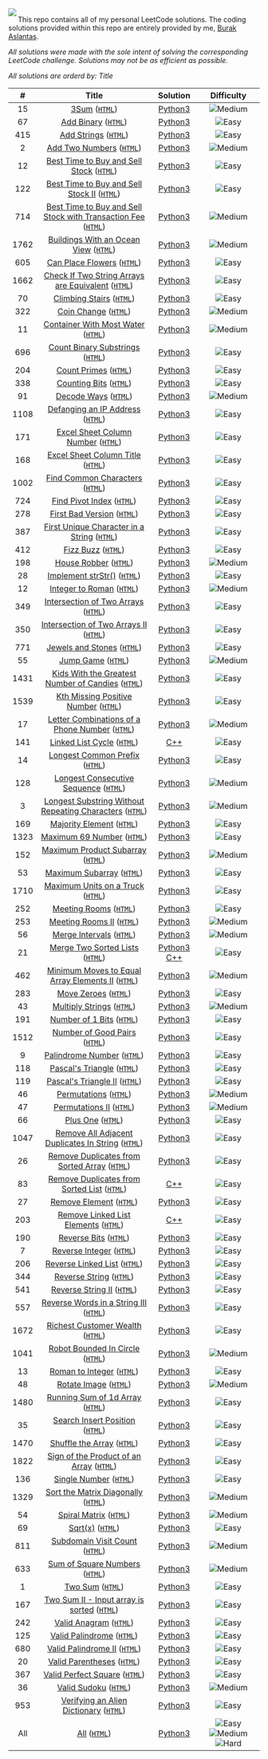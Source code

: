 <img align="left" src="https://leetcode-stats-six.vercel.app/api?username=burakaslantas">


This repo contains all of my personal LeetCode solutions. The coding solutions provided within this repo are entirely provided by me, [Burak Aslantas](https://leetcode.com/burakaslantas).

_All solutions were made with the sole intent of solving the corresponding LeetCode challenge. Solutions may not be as efficient as possible._

_All solutions are orderd by: Title_


|  #  | Title | Solution | Difficulty |
| :-: | :---: | :------: | :--------: |
| 15 | [3Sum](https://leetcode.com/problems/3sum/) ([`HTML`](https://burakaslantas.github.io/Leetcode/3sum)) | [Python3](./problems/3sum/solution.py) | ![Medium](https://img.shields.io/badge/Medium-f0ad4e.svg?style=flat) |
| 67 | [Add Binary](https://leetcode.com/problems/add-binary/) ([`HTML`](https://burakaslantas.github.io/Leetcode/add-binary)) | [Python3](./problems/add_binary/solution.py) | ![Easy](https://img.shields.io/badge/Easy-5cb85c.svg?style=flat) |
| 415 | [Add Strings](https://leetcode.com/problems/add-strings/) ([`HTML`](https://burakaslantas.github.io/Leetcode/add-strings)) | [Python3](./problems/add_strings/solution.py) | ![Easy](https://img.shields.io/badge/Easy-5cb85c.svg?style=flat) |
| 2 | [Add Two Numbers](https://leetcode.com/problems/add-two-numbers/) ([`HTML`](https://burakaslantas.github.io/Leetcode/add-two-numbers)) | [Python3](./problems/add_two_numbers/solution.py) | ![Medium](https://img.shields.io/badge/Medium-f0ad4e.svg?style=flat) |
| 12 | [Best Time to Buy and Sell Stock](https://leetcode.com/problems/best-time-to-buy-and-sell-stock/) ([`HTML`](https://burakaslantas.github.io/Leetcode/best-time-to-buy-and-sell-stock)) | [Python3](./problems/best_time_to_buy_and_sell_stock/solution.py) | ![Easy](https://img.shields.io/badge/Easy-5cb85c.svg?style=flat) |
| 122 | [Best Time to Buy and Sell Stock II](https://leetcode.com/problems/best-time-to-buy-and-sell-stock-ii/) ([`HTML`](https://burakaslantas.github.io/Leetcode/best-time-to-buy-and-sell-stock-ii)) | [Python3](./problems/best_time_to_buy_and_sell_stock_ii/solution.py) | ![Easy](https://img.shields.io/badge/Easy-5cb85c.svg?style=flat) |
| 714 | [Best Time to Buy and Sell Stock with Transaction Fee](https://leetcode.com/problems/best-time-to-buy-and-sell-stock-with-transaction-fee/) ([`HTML`](https://burakaslantas.github.io/Leetcode/best-time-to-buy-and-sell-stock-with-transaction-fee)) | [Python3](./problems/best_time_to_buy_and_sell_stock_with_transaction_fee/solution.py) | ![Medium](https://img.shields.io/badge/Medium-f0ad4e.svg?style=flat) |
| 1762 | [Buildings With an Ocean View](https://leetcode.com/problems/buildings-with-an-ocean-view/) ([`HTML`](https://burakaslantas.github.io/Leetcode/buildings-with-an-ocean-view)) | [Python3](./problems/buildings_with_an_ocean_view/solution.py) | ![Medium](https://img.shields.io/badge/Medium-f0ad4e.svg?style=flat) |
| 605 | [Can Place Flowers](https://leetcode.com/problems/can-place-flowers/) ([`HTML`](https://burakaslantas.github.io/Leetcode/can-place-flowers)) | [Python3](./problems/can_place_flowers/solution.py) | ![Easy](https://img.shields.io/badge/Easy-5cb85c.svg?style=flat) |
| 1662 | [Check If Two String Arrays are Equivalent](https://leetcode.com/problems/check-if-two-string-arrays-are-equivalent/) ([`HTML`](https://burakaslantas.github.io/Leetcode/check-if-two-string-arrays-are-equivalent)) | [Python3](./problems/check_if_two_string_arrays_are_equivalent/solution.py) | ![Easy](https://img.shields.io/badge/Easy-5cb85c.svg?style=flat) |
| 70 | [Climbing Stairs](https://leetcode.com/problems/climbing-stairs/) ([`HTML`](https://burakaslantas.github.io/Leetcode/climbing-stairs)) | [Python3](./problems/climbing_stairs/solution.py) | ![Easy](https://img.shields.io/badge/Easy-5cb85c.svg?style=flat) |
| 322 | [Coin Change](https://leetcode.com/problems/coin-change/) ([`HTML`](https://burakaslantas.github.io/Leetcode/coin-change)) | [Python3](./problems/coin_change/solution.py) | ![Medium](https://img.shields.io/badge/Medium-f0ad4e.svg?style=flat) |
| 11 | [Container With Most Water](https://leetcode.com/problems/container-with-most-water/) ([`HTML`](https://burakaslantas.github.io/Leetcode/container-with-most-water)) | [Python3](./problems/container_with_most_water/solution.py) | ![Medium](https://img.shields.io/badge/Medium-f0ad4e.svg?style=flat) |
| 696 | [Count Binary Substrings](https://leetcode.com/problems/count-binary-substrings/) ([`HTML`](https://burakaslantas.github.io/Leetcode/count-binary-substrings)) | [Python3](./problems/count_binary_substrings/solution.py) | ![Easy](https://img.shields.io/badge/Easy-5cb85c.svg?style=flat) |
| 204 | [Count Primes](https://leetcode.com/problems/count-primes/) ([`HTML`](https://burakaslantas.github.io/Leetcode/count-primes)) | [Python3](./problems/count_primes/solution.py) | ![Easy](https://img.shields.io/badge/Easy-5cb85c.svg?style=flat) |
| 338 | [Counting Bits](https://leetcode.com/problems/counting-bits/) ([`HTML`](https://burakaslantas.github.io/Leetcode/counting-bits)) | [Python3](./problems/counting_bits/solution.py) | ![Easy](https://img.shields.io/badge/Easy-5cb85c.svg?style=flat) |
| 91 | [Decode Ways](https://leetcode.com/problems/decode-ways/) ([`HTML`](https://burakaslantas.github.io/Leetcode/decode-ways)) | [Python3](./problems/decode_ways/solution.py) | ![Medium](https://img.shields.io/badge/Medium-f0ad4e.svg?style=flat) |
| 1108 | [Defanging an IP Address](https://leetcode.com/problems/defanging-an-ip-address/) ([`HTML`](https://burakaslantas.github.io/Leetcode/defanging-an-ip-address)) | [Python3](./problems/defanging_an_ip_address/solution.py) | ![Easy](https://img.shields.io/badge/Easy-5cb85c.svg?style=flat) |
| 171 | [Excel Sheet Column Number](https://leetcode.com/problems/excel-sheet-column-number/) ([`HTML`](https://burakaslantas.github.io/Leetcode/excel-sheet-column-number)) | [Python3](./problems/excel_sheet_column_number/solution.py) | ![Easy](https://img.shields.io/badge/Easy-5cb85c.svg?style=flat) |
| 168 | [Excel Sheet Column Title](https://leetcode.com/problems/excel-sheet-column-title/) ([`HTML`](https://burakaslantas.github.io/Leetcode/excel-sheet-column-title)) | [Python3](./problems/excel_sheet_column_title/solution.py) | ![Easy](https://img.shields.io/badge/Easy-5cb85c.svg?style=flat) |
| 1002 | [Find Common Characters](https://leetcode.com/problems/find-common-characters/) ([`HTML`](https://burakaslantas.github.io/Leetcode/find-common-characters)) | [Python3](./problems/find_common_characters/solution.py) | ![Easy](https://img.shields.io/badge/Easy-5cb85c.svg?style=flat) |
| 724 | [Find Pivot Index](https://leetcode.com/problems/find-pivot-index/) ([`HTML`](https://burakaslantas.github.io/Leetcode/find-pivot-index)) | [Python3](./problems/find_pivot_index/solution.py) | ![Easy](https://img.shields.io/badge/Easy-5cb85c.svg?style=flat) |
| 278 | [First Bad Version](https://leetcode.com/problems/first-bad-version/) ([`HTML`](https://burakaslantas.github.io/Leetcode/first-bad-version)) | [Python3](./problems/first_bad_version/solution.py) | ![Easy](https://img.shields.io/badge/Easy-5cb85c.svg?style=flat) |
| 387 | [First Unique Character in a String](https://leetcode.com/problems/first-unique-character-in-a-string/) ([`HTML`](https://burakaslantas.github.io/Leetcode/first-unique-character-in-a-string)) | [Python3](./problems/first_unique_character_in_a_string/solution.py) | ![Easy](https://img.shields.io/badge/Easy-5cb85c.svg?style=flat) |
| 412 | [Fizz Buzz](https://leetcode.com/problems/fizz-buzz/) ([`HTML`](https://burakaslantas.github.io/Leetcode/fizz-buzz)) | [Python3](./problems/fizz_buzz/solution.py) | ![Easy](https://img.shields.io/badge/Easy-5cb85c.svg?style=flat) |
| 198 | [House Robber](https://leetcode.com/problems/house-robber/) ([`HTML`](https://burakaslantas.github.io/Leetcode/house-robber)) | [Python3](./problems/house_robber/solution.py) | ![Medium](https://img.shields.io/badge/Medium-f0ad4e.svg?style=flat) |
| 28 | [Implement strStr()](https://leetcode.com/problems/implement-strstr/) ([`HTML`](https://burakaslantas.github.io/Leetcode/implement-strstr)) | [Python3](./problems/implement_strstr()/solution.py) | ![Easy](https://img.shields.io/badge/Easy-5cb85c.svg?style=flat) |
| 12 | [Integer to Roman](https://leetcode.com/problems/integer-to-roman/) ([`HTML`](https://burakaslantas.github.io/Leetcode/integer-to-roman)) | [Python3](./problems/integer_to_roman/solution.py) | ![Medium](https://img.shields.io/badge/Medium-f0ad4e.svg?style=flat) |
| 349 | [Intersection of Two Arrays](https://leetcode.com/problems/intersection-of-two-arrays/) ([`HTML`](https://burakaslantas.github.io/Leetcode/intersection-of-two-arrays)) | [Python3](./problems/intersection_of_two_arrays/solution.py) | ![Easy](https://img.shields.io/badge/Easy-5cb85c.svg?style=flat) |
| 350 | [Intersection of Two Arrays II](https://leetcode.com/problems/intersection-of-two-arrays-ii/) ([`HTML`](https://burakaslantas.github.io/Leetcode/intersection-of-two-arrays-ii)) | [Python3](./problems/intersection_of_two_arrays_ii/solution.py) | ![Easy](https://img.shields.io/badge/Easy-5cb85c.svg?style=flat) |
| 771 | [Jewels and Stones](https://leetcode.com/problems/jewels-and-stones/) ([`HTML`](https://burakaslantas.github.io/Leetcode/jewels-and-stones)) | [Python3](./problems/jewels_and_stones/solution.py) | ![Easy](https://img.shields.io/badge/Easy-5cb85c.svg?style=flat) |
| 55 | [Jump Game](https://leetcode.com/problems/jump-game/) ([`HTML`](https://burakaslantas.github.io/Leetcode/jump-game)) | [Python3](./problems/jump_game/solution.py) | ![Medium](https://img.shields.io/badge/Medium-f0ad4e.svg?style=flat) |
| 1431 | [Kids With the Greatest Number of Candies](https://leetcode.com/problems/kids-with-the-greatest-number-of-candies/) ([`HTML`](https://burakaslantas.github.io/Leetcode/kids-with-the-greatest-number-of-candies)) | [Python3](./problems/kids_with_the_greatest_number_of_candies/solution.py) | ![Easy](https://img.shields.io/badge/Easy-5cb85c.svg?style=flat) |
| 1539 | [Kth Missing Positive Number](https://leetcode.com/problems/kth-missing-positive-number/) ([`HTML`](https://burakaslantas.github.io/Leetcode/kth-missing-positive-number)) | [Python3](./problems/kth_missing_positive_number/solution.py) | ![Easy](https://img.shields.io/badge/Easy-5cb85c.svg?style=flat) |
| 17 | [Letter Combinations of a Phone Number](https://leetcode.com/problems/letter-combinations-of-a-phone-number/) ([`HTML`](https://burakaslantas.github.io/Leetcode/letter-combinations-of-a-phone-number)) | [Python3](./problems/letter_combinations_of_a_phone_number/solution.py) | ![Medium](https://img.shields.io/badge/Medium-f0ad4e.svg?style=flat) |
| 141 | [Linked List Cycle](https://leetcode.com/problems/linked-list-cycle/) ([`HTML`](https://burakaslantas.github.io/Leetcode/linked-list-cycle)) | [C++](./problems/linked_list_cycle/solution.cpp) | ![Easy](https://img.shields.io/badge/Easy-5cb85c.svg?style=flat) |
| 14 | [Longest Common Prefix](https://leetcode.com/problems/longest-common-prefix/) ([`HTML`](https://burakaslantas.github.io/Leetcode/longest-common-prefix)) | [Python3](./problems/longest_common_prefix/solution.py) | ![Easy](https://img.shields.io/badge/Easy-5cb85c.svg?style=flat) |
| 128 | [Longest Consecutive Sequence](https://leetcode.com/problems/longest-consecutive-sequence/) ([`HTML`](https://burakaslantas.github.io/Leetcode/longest-consecutive-sequence)) | [Python3](./problems/longest_consecutive_sequence/solution.py) | ![Medium](https://img.shields.io/badge/Medium-f0ad4e.svg?style=flat) |
| 3 | [Longest Substring Without Repeating Characters](https://leetcode.com/problems/longest-substring-without-repeating-characters/) ([`HTML`](https://burakaslantas.github.io/Leetcode/longest-substring-without-repeating-characters)) | [Python3](./problems/longest_substring_without_repeating_characters/solution.py) | ![Medium](https://img.shields.io/badge/Medium-f0ad4e.svg?style=flat) |
| 169 | [Majority Element](https://leetcode.com/problems/majority-element/) ([`HTML`](https://burakaslantas.github.io/Leetcode/majority-element)) | [Python3](./problems/majority_element/solution.py) | ![Easy](https://img.shields.io/badge/Easy-5cb85c.svg?style=flat) |
| 1323 | [Maximum 69 Number](https://leetcode.com/problems/maximum-69-number/) ([`HTML`](https://burakaslantas.github.io/Leetcode/maximum-69-number)) | [Python3](./problems/maximum_69_number/solution.py) | ![Easy](https://img.shields.io/badge/Easy-5cb85c.svg?style=flat) |
| 152 | [Maximum Product Subarray](https://leetcode.com/problems/maximum-product-subarray/) ([`HTML`](https://burakaslantas.github.io/Leetcode/maximum-product-subarray)) | [Python3](./problems/maximum_product_subarray/solution.py) | ![Medium](https://img.shields.io/badge/Medium-f0ad4e.svg?style=flat) |
| 53 | [Maximum Subarray](https://leetcode.com/problems/maximum-subarray/) ([`HTML`](https://burakaslantas.github.io/Leetcode/maximum-subarray)) | [Python3](./problems/maximum_subarray/solution.py) | ![Easy](https://img.shields.io/badge/Easy-5cb85c.svg?style=flat) |
| 1710 | [Maximum Units on a Truck](https://leetcode.com/problems/maximum-units-on-a-truck/) ([`HTML`](https://burakaslantas.github.io/Leetcode/maximum-units-on-a-truck)) | [Python3](./problems/maximum_units_on_a_truck/solution.py) | ![Easy](https://img.shields.io/badge/Easy-5cb85c.svg?style=flat) |
| 252 | [Meeting Rooms](https://leetcode.com/problems/meeting-rooms/) ([`HTML`](https://burakaslantas.github.io/Leetcode/meeting-rooms)) | [Python3](./problems/meeting_rooms/solution.py) | ![Easy](https://img.shields.io/badge/Easy-5cb85c.svg?style=flat) |
| 253 | [Meeting Rooms II](https://leetcode.com/problems/meeting-rooms-ii) ([`HTML`](https://burakaslantas.github.io/Leetcode/meeting-rooms-ii/)) | [Python3](./problems/meeting_rooms_ii/solution.py) | ![Medium](https://img.shields.io/badge/Medium-f0ad4e.svg?style=flat) |
| 56 | [Merge Intervals](https://leetcode.com/problems/merge-intervals/) ([`HTML`](https://burakaslantas.github.io/Leetcode/merge-intervals)) | [Python3](./problems/merge_intervals/solution.py) | ![Medium](https://img.shields.io/badge/Medium-f0ad4e.svg?style=flat) |
| 21 | [Merge Two Sorted Lists](https://leetcode.com/problems/merge-two-sorted-lists/) ([`HTML`](https://burakaslantas.github.io/Leetcode/merge-two-sorted-lists)) | [Python3](./problems/merge_two_sorted_lists/solution.py) [C++](./problems/merge-two-sorted-lists/solution.cpp) | ![Easy](https://img.shields.io/badge/Easy-5cb85c.svg?style=flat) |
| 462 | [Minimum Moves to Equal Array Elements II](https://leetcode.com/problems/minimum-moves-to-equal-array-elements-ii/) ([`HTML`](https://burakaslantas.github.io/Leetcode/minimum-moves-to-equal-array-elements-ii)) | [Python3](./problems/minimum_moves_to_equal_array_elements_ii/solution.py) | ![Medium](https://img.shields.io/badge/Medium-f0ad4e.svg?style=flat) |
| 283 | [Move Zeroes](https://leetcode.com/problems/move-zeroes/) ([`HTML`](https://burakaslantas.github.io/Leetcode/move-zeroes)) | [Python3](./problems/move_zeroes/solution.py) | ![Easy](https://img.shields.io/badge/Easy-5cb85c.svg?style=flat) |
| 43 | [Multiply Strings](https://leetcode.com/problems/multiply-strings/) ([`HTML`](https://burakaslantas.github.io/Leetcode/multiply-strings)) | [Python3](./problems/multiply_strings/solution.py) | ![Medium](https://img.shields.io/badge/Medium-f0ad4e.svg?style=flat) |
| 191 | [Number of 1 Bits](https://leetcode.com/problems/number-of-1-bits/) ([`HTML`](https://burakaslantas.github.io/Leetcode/number-of-1-bits)) | [Python3](./problems/number_of_1_bits/solution.py) | ![Easy](https://img.shields.io/badge/Easy-5cb85c.svg?style=flat) |
| 1512 | [Number of Good Pairs](https://leetcode.com/problems/number-of-good-pairs/) ([`HTML`](https://burakaslantas.github.io/Leetcode/number-of-good-pairs)) | [Python3](./problems/number_of_good_pairs/solution.py) | ![Easy](https://img.shields.io/badge/Easy-5cb85c.svg?style=flat) |
| 9 | [Palindrome Number](https://leetcode.com/problems/palindrome-number/) ([`HTML`](https://burakaslantas.github.io/Leetcode/palindrome-number)) | [Python3](./problems/palindrome_number/solution.py) | ![Easy](https://img.shields.io/badge/Easy-5cb85c.svg?style=flat) |
| 118 | [Pascal's Triangle](https://leetcode.com/problems/pascals-triangle/) ([`HTML`](https://burakaslantas.github.io/Leetcode/pascals-triangle)) | [Python3](./problems/pascal's_triangle/solution.py) | ![Easy](https://img.shields.io/badge/Easy-5cb85c.svg?style=flat) |
| 119 | [Pascal's Triangle II](https://leetcode.com/problems/pascals-triangle-ii/) ([`HTML`](https://burakaslantas.github.io/Leetcode/pascals-triangle-ii)) | [Python3](./problems/pascal's_triangle_ii/solution.py) | ![Easy](https://img.shields.io/badge/Easy-5cb85c.svg?style=flat) |
| 46 | [Permutations](https://leetcode.com/problems/permutations/) ([`HTML`](https://burakaslantas.github.io/Leetcode/permutations)) | [Python3](./problems/permutations/solution.py) | ![Medium](https://img.shields.io/badge/Medium-f0ad4e.svg?style=flat) |
| 47 | [Permutations II](https://leetcode.com/problems/permutations-ii/) ([`HTML`](https://burakaslantas.github.io/Leetcode/permutations-ii)) | [Python3](./problems/permutations_ii/solution.py) | ![Medium](https://img.shields.io/badge/Medium-f0ad4e.svg?style=flat) |
| 66 | [Plus One](https://leetcode.com/problems/plus-one/) ([`HTML`](https://burakaslantas.github.io/Leetcode/plus-one)) | [Python3](./problems/plus_one/solution.py) | ![Easy](https://img.shields.io/badge/Easy-5cb85c.svg?style=flat) |
| 1047 | [Remove All Adjacent Duplicates In String](https://leetcode.com/problems/remove-all-adjacent-duplicates-in-string/) ([`HTML`](https://burakaslantas.github.io/Leetcode/remove-all-adjacent-duplicates-in-string)) | [Python3](./problems/remove_all_adjacent_duplicates_in_string/solution.py) | ![Easy](https://img.shields.io/badge/Easy-5cb85c.svg?style=flat) |
| 26 | [Remove Duplicates from Sorted Array](https://leetcode.com/problems/remove-duplicates-from-sorted-array/) ([`HTML`](https://burakaslantas.github.io/Leetcode/remove-duplicates-from-sorted-array)) | [Python3](./problems/remove_duplicates_from_sorted_array/solution.py) | ![Easy](https://img.shields.io/badge/Easy-5cb85c.svg?style=flat) |
| 83 | [Remove Duplicates from Sorted List](https://leetcode.com/problems/remove-duplicates-from-sorted-list/) ([`HTML`](https://burakaslantas.github.io/Leetcode/remove-duplicates-from-sorted-list)) | [C++](./problems/remove-duplicates-from-sorted-list/solution.cpp) | ![Easy](https://img.shields.io/badge/Easy-5cb85c.svg?style=flat) |
| 27 | [Remove Element](https://leetcode.com/problems/remove-element/) ([`HTML`](https://burakaslantas.github.io/Leetcode/remove-element)) | [Python3](./problems/remove_element/solution.py) | ![Easy](https://img.shields.io/badge/Easy-5cb85c.svg?style=flat) |
| 203 | [Remove Linked List Elements](https://leetcode.com/problems/remove-linked-list-elements/) ([`HTML`](https://burakaslantas.github.io/Leetcode/remove-linked-list-elements)) | [C++](./problems/remove-linked-list-elements/solution.cpp) | ![Easy](https://img.shields.io/badge/Easy-5cb85c.svg?style=flat) |
| 190 | [Reverse Bits](https://leetcode.com/problems/reverse-bits/) ([`HTML`](https://burakaslantas.github.io/Leetcode/reverse-bits)) | [Python3](./problems/reverse_bits/solution.py) | ![Easy](https://img.shields.io/badge/Easy-5cb85c.svg?style=flat) |
| 7 | [Reverse Integer](https://leetcode.com/problems/reverse-integer/) ([`HTML`](https://burakaslantas.github.io/Leetcode/reverse-integer)) | [Python3](./problems/reverse_integer/solution.py) | ![Easy](https://img.shields.io/badge/Easy-5cb85c.svg?style=flat) |
| 206 | [Reverse Linked List](https://leetcode.com/problems/reverse-linked-list/) ([`HTML`](https://burakaslantas.github.io/Leetcode/reverse-linked-list)) | [Python3](./problems/reverse_linked_list/solution.py) | ![Easy](https://img.shields.io/badge/Easy-5cb85c.svg?style=flat) |
| 344 | [Reverse String](https://leetcode.com/problems/reverse-string/) ([`HTML`](https://burakaslantas.github.io/Leetcode/reverse-string)) | [Python3](./problems/reverse_string/solution.py) | ![Easy](https://img.shields.io/badge/Easy-5cb85c.svg?style=flat) |
| 541 | [Reverse String II](https://leetcode.com/problems/reverse-string-ii/) ([`HTML`](https://burakaslantas.github.io/Leetcode/reverse-string-ii)) | [Python3](./problems/reverse_string_ii/solution.py) | ![Easy](https://img.shields.io/badge/Easy-5cb85c.svg?style=flat) |
| 557 | [Reverse Words in a String III](https://leetcode.com/problems/reverse-words-in-a-string-iii/) ([`HTML`](https://burakaslantas.github.io/Leetcode/reverse-words-in-a-string-iii)) | [Python3](./problems/reverse_words_in_a_string_iii/solution.py) | ![Easy](https://img.shields.io/badge/Easy-5cb85c.svg?style=flat) |
| 1672 | [Richest Customer Wealth](https://leetcode.com/problems/richest-customer-wealth/) ([`HTML`](https://burakaslantas.github.io/Leetcode/richest-customer-wealth)) | [Python3](./problems/richest_customer_wealth/solution.py) | ![Easy](https://img.shields.io/badge/Easy-5cb85c.svg?style=flat) |
| 1041 | [Robot Bounded In Circle](https://leetcode.com/problems/robot-bounded-in-circle/) ([`HTML`](https://burakaslantas.github.io/Leetcode/robot-bounded-in-circle)) | [Python3](./problems/robot_bounded_in_circle/solution.py) | ![Medium](https://img.shields.io/badge/Medium-f0ad4e.svg?style=flat) |
| 13 | [Roman to Integer](https://leetcode.com/problems/roman-to-integer/) ([`HTML`](https://burakaslantas.github.io/Leetcode/roman-to-integer)) | [Python3](./problems/roman_to_integer/solution.py) | ![Easy](https://img.shields.io/badge/Easy-5cb85c.svg?style=flat) |
| 48 | [Rotate Image](https://leetcode.com/problems/rotate-image/) ([`HTML`](https://burakaslantas.github.io/Leetcode/rotate-image)) | [Python3](./problems/rotate_image/solution.py) | ![Medium](https://img.shields.io/badge/Medium-f0ad4e.svg?style=flat) |
| 1480 | [Running Sum of 1d Array](https://leetcode.com/problems/running-sum-of-1d-array/) ([`HTML`](https://burakaslantas.github.io/Leetcode/running-sum-of-1d-array)) | [Python3](./problems/running_sum_of_1d_array/solution.py) | ![Easy](https://img.shields.io/badge/Easy-5cb85c.svg?style=flat) |
| 35 | [Search Insert Position](https://leetcode.com/problems/search-insert-position/) ([`HTML`](https://burakaslantas.github.io/Leetcode/search-insert-position)) | [Python3](./problems/search_insert_position/solution.py) | ![Easy](https://img.shields.io/badge/Easy-5cb85c.svg?style=flat) |
| 1470 | [Shuffle the Array](https://leetcode.com/problems/shuffle-the-array/) ([`HTML`](https://burakaslantas.github.io/Leetcode/shuffle-the-array)) | [Python3](./problems/shuffle_the_array/solution.py) | ![Easy](https://img.shields.io/badge/Easy-5cb85c.svg?style=flat) |
| 1822 | [Sign of the Product of an Array](https://leetcode.com/problems/sign-of-the-product-of-an-array/) ([`HTML`](https://burakaslantas.github.io/Leetcode/sign-of-the-product-of-an-array)) | [Python3](./problems/sign_of_the_product_of_an_array/solution.py) | ![Easy](https://img.shields.io/badge/Easy-5cb85c.svg?style=flat) |
| 136 | [Single Number](https://leetcode.com/problems/single-number/) ([`HTML`](https://burakaslantas.github.io/Leetcode/single-number)) | [Python3](./problems/single_number/solution.py) | ![Easy](https://img.shields.io/badge/Easy-5cb85c.svg?style=flat) |
| 1329 | [Sort the Matrix Diagonally](https://leetcode.com/problems/sort-the-matrix-diagonally/) ([`HTML`](https://burakaslantas.github.io/Leetcode/sort-the-matrix-diagonally)) | [Python3](./problems/sort_the_matrix_diagonally/solution.py) | ![Medium](https://img.shields.io/badge/Medium-f0ad4e.svg?style=flat) |
| 54 | [Spiral Matrix](https://leetcode.com/problems/spiral-matrix/) ([`HTML`](https://burakaslantas.github.io/Leetcode/spiral-matrix)) | [Python3](./problems/spiral_matrix/solution.py) | ![Medium](https://img.shields.io/badge/Medium-f0ad4e.svg?style=flat) |
| 69 | [Sqrt(x)](https://leetcode.com/problems/sqrtx/) ([`HTML`](https://burakaslantas.github.io/Leetcode/sqrtx)) | [Python3](./problems/sqrt(x)/solution.py) | ![Easy](https://img.shields.io/badge/Easy-5cb85c.svg?style=flat) |
| 811 | [Subdomain Visit Count](https://leetcode.com/problems/subdomain-visit-count/) ([`HTML`](https://burakaslantas.github.io/Leetcode/subdomain-visit-count)) | [Python3](./problems/subdomain_visit_count/solution.py) | ![Medium](https://img.shields.io/badge/Medium-f0ad4e.svg?style=flat) |
| 633 | [Sum of Square Numbers](https://leetcode.com/problems/sum-of-square-numbers/) ([`HTML`](https://burakaslantas.github.io/Leetcode/sum-of-square-numbers)) | [Python3](./problems/sum_of_square_numbers/solution.py) | ![Medium](https://img.shields.io/badge/Medium-f0ad4e.svg?style=flat) |
| 1 | [Two Sum](https://leetcode.com/problems/two-sum/) ([`HTML`](https://burakaslantas.github.io/Leetcode/two-sum)) | [Python3](./problems/two_sum/solution.py) | ![Easy](https://img.shields.io/badge/Easy-5cb85c.svg?style=flat) |
| 167 | [Two Sum II - Input array is sorted](https://leetcode.com/problems/two-sum-ii-input-array-is-sorted/) ([`HTML`](https://burakaslantas.github.io/Leetcode/two-sum-ii-input-array-is-sorted)) | [Python3](./problems/two_sum_ii_-_input_array_is_sorted/solution.py) | ![Easy](https://img.shields.io/badge/Easy-5cb85c.svg?style=flat) |
| 242 | [Valid Anagram](https://leetcode.com/problems/valid-anagram/) ([`HTML`](https://burakaslantas.github.io/Leetcode/valid-anagram)) | [Python3](./problems/valid_anagram/solution.py) | ![Easy](https://img.shields.io/badge/Easy-5cb85c.svg?style=flat) |
| 125 | [Valid Palindrome](https://leetcode.com/problems/valid-palindrome/) ([`HTML`](https://burakaslantas.github.io/Leetcode/valid-palindrome)) | [Python3](./problems/valid_palindrome/solution.py) | ![Easy](https://img.shields.io/badge/Easy-5cb85c.svg?style=flat) |
| 680 | [Valid Palindrome II](https://leetcode.com/problems/valid-palindrome-ii/) ([`HTML`](https://burakaslantas.github.io/Leetcode/valid-palindrome-ii)) | [Python3](./problems/valid_palindrome_ii/solution.py) | ![Easy](https://img.shields.io/badge/Easy-5cb85c.svg?style=flat) |
| 20 | [Valid Parentheses](https://leetcode.com/problems/valid-parentheses/) ([`HTML`](https://burakaslantas.github.io/Leetcode/valid-parentheses)) | [Python3](./problems/valid_parentheses/solution.py) | ![Easy](https://img.shields.io/badge/Easy-5cb85c.svg?style=flat) |
| 367 | [Valid Perfect Square](https://leetcode.com/problems/valid-perfect-square/) ([`HTML`](https://burakaslantas.github.io/Leetcode/valid-perfect-square)) | [Python3](./problems/valid_perfect_square/solution.py) | ![Easy](https://img.shields.io/badge/Easy-5cb85c.svg?style=flat) |
| 36 | [Valid Sudoku](https://leetcode.com/problems/valid-sudoku/) ([`HTML`](https://burakaslantas.github.io/Leetcode/valid-sudoku)) | [Python3](./problems/valid_sudoku/solution.py) | ![Medium](https://img.shields.io/badge/Medium-f0ad4e.svg?style=flat) |
| 953 | [Verifying an Alien Dictionary](https://leetcode.com/problems/verifying-an-alien-dictionary/) ([`HTML`](https://burakaslantas.github.io/Leetcode/verifying-an-alien-dictionary)) | [Python3](./problems/verifying_an_alien_dictionary/solution.py) | ![Easy](https://img.shields.io/badge/Easy-5cb85c.svg?style=flat) |
| All | [All](https://leetcode.com/problems/) ([`HTML`](https://burakaslantas.github.io/Leetcode/all)) | [Python3](./problems/) | ![Easy](https://img.shields.io/badge/Easy-5cb85c.svg?style=flat) ![Medium](https://img.shields.io/badge/Medium-f0ad4e.svg?style=flat) ![Hard](https://img.shields.io/badge/Hard-d9534f.svg?style=flat) |
